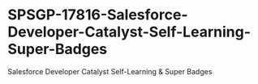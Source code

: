 # SPSGP-17816-Salesforce-Developer-Catalyst-Self-Learning-Super-Badges
Salesforce Developer Catalyst Self-Learning &amp; Super Badges
